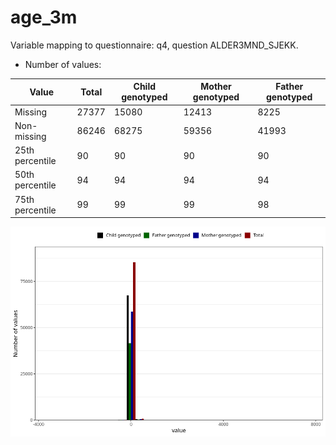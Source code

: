 # age_3m
Variable mapping to questionnaire: q4, question ALDER3MND_SJEKK.
- Number of values:

| Value | Total | Child genotyped | Mother genotyped | Father genotyped |
| ----- | ----- | --------------- | ---------------- | ---------------- |
| Missing | 27377 | 15080 | 12413 | 8225 |
| Non-missing | 86246 | 68275 | 59356 | 41993 |
| 25th percentile | 90 | 90 | 90 | 90 |
| 50th percentile | 94 | 94 | 94 | 94 |
| 75th percentile | 99 | 99 | 99 | 98 |



![](age_3m_n.png)



